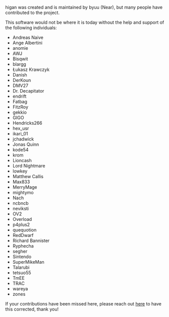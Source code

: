higan was created and is maintained by byuu (Near), but many people have contributed to the project.

This software would not be where it is today without the help and support of the following individuals:

  - Andreas Naive
  - Ange Albertini
  - anomie
  - AWJ
  - Bisqwit
  - blargg
  - Łukasz Krawczyk
  - Danish
  - DerKoun
  - DMV27
  - Dr. Decapitator
  - endrift
  - Fatbag
  - FitzRoy
  - gekkio
  - GIGO
  - Hendricks266
  - hex_usr
  - ikari_01
  - jchadwick
  - Jonas Quinn
  - kode54
  - krom
  - Lioncash
  - Lord Nightmare
  - lowkey
  - Matthew Callis
  - Max833
  - MerryMage
  - mightymo
  - Nach
  - ncbncb
  - neviksti
  - OV2
  - Overload
  - p4plus2
  - quequotion
  - RedDwarf
  - Richard Bannister
  - Ryphecha
  - segher
  - Sintendo
  - SuperMikeMan
  - Talarubi
  - tetsuo55
  - TmEE
  - TRAC
  - wareya
  - zones

If your contributions have been missed here, please reach out [here](https://byuu.org/contact) to have this corrected, thank you!
